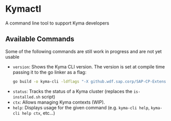 # Kymactl

A command line tool to support Kyma developers

## Available Commands

Some of the following commands are still work in progress and are not yet usable

- `version`: Shows the Kyma CLI version. The version is set at compile time passing it to the go linker as a flag:
    ```bash
    go build -o kyma-cli -ldflags "-X github.wdf.sap.corp/SAP-CP-Extension-Factory/kyma-cli/cmd.Version=1.5.0"
    ```
- `status`: Tracks the status of a Kyma cluster (replaces the `is-installed.sh` script)
- `ctx`: Allows managing Kyma contexts (WIP).
- `help`: Displays usage for the given command (e.g. `kyma-cli help`, `kyma-cli help ctx`, etc...)
